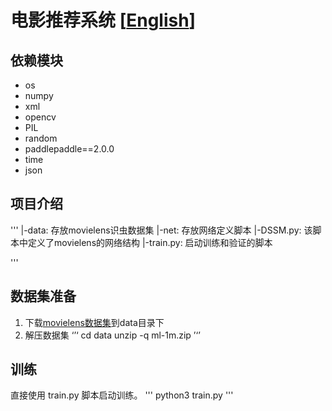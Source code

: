 # 电影推荐系统 [[English](./README_en.md)]

## 依赖模块
- os
- numpy
- xml
- opencv
- PIL
- random
- paddlepaddle==2.0.0
- time
- json

## 项目介绍
'''
|-data: 存放movielens识虫数据集
|-net: 存放网络定义脚本
    |-DSSM.py: 该脚本中定义了movielens的网络结构
|-train.py: 启动训练和验证的脚本

'''

## 数据集准备
1. 下载[movielens数据集](https://aistudio.baidu.com/aistudio/datasetdetail/3233)到data目录下
2. 解压数据集
‘’‘
cd data
unzip -q ml-1m.zip
’‘’

## 训练
直接使用 train.py 脚本启动训练。
'''
python3 train.py
'''
